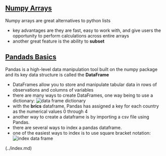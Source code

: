 ## [Numpy Arrays](https://www.learnpython.org/en/Numpy_Arrays)

Numpy arrays are great alternatives to python lists
- key advantages are they are fast, easy to work with, and give users the opportunity to perform calculations across entire arrays
- another great feature is the ability to **subset**

## [Pandads Basics](https://www.learnpython.org/en/Pandas_Basics)

Pandas is a high-level data manipulation tool built on the numpy package and its key data structure is called the **DataFrame**
- DataFrames allow you to store and manipulate tabular data in rows of observations and columns of variables
- there are many ways to create DataFrames, one way being to use a dictionary:
![data frame dictionary](img/dict_dataframe.png)
- with the **brics** dataframe, Pandas has assigned a key for each country as the numerical values 0 through 4
- another way to create a dataframe is by importing a csv file using Pandas.
- there are several ways to index a pandas dataframe. 
- one of the easiest  ways to index is to use square bracket notation:
![index data frame](img/idx_dataframe.png)

 (../index.md)

